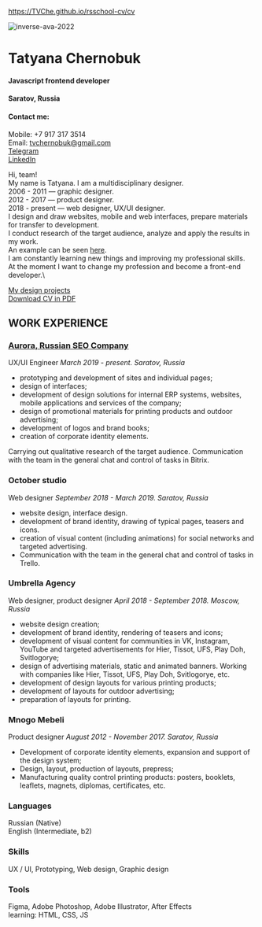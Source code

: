 https://TVChe.github.io/rsschool-cv/cv

![inverse-ava-2022](D:\10_Education\Edu_RSSchool\JS_FE_Stage_0_2022Q4\inverse-ava-2022.png)

# Tatyana Chernobuk
#### Javascript frontend developer

#### Saratov, Russia

#### Сontact me:
Mobile: +7 917 317 3514\
Email: tvchernobuk@gmail.com\
[Telegram](https://t.me/TatyanaChernobuk)\
[LinkedIn](https://www.linkedin.com/in/tatyanachernobuk)

Hi, team!\
My name is Tatyana. I am a multidisciplinary designer.\
2006 - 2011 — graphic designer.\
2012 - 2017 — product designer.\
2018 - present — web designer, UX/UI designer.\
I design and draw websites, mobile and web interfaces, prepare materials for transfer to development.\
I conduct research of the target audience, analyze and apply the results in my work.\
An example can be seen [here](https://immediate-scarecrow-92f.notion.site/Questionnaires-0a61d5bc1e6a40b68a491639ab333287).\
I am constantly learning new things and improving my professional skills.\
At the moment I want to change my profession and become a front-end developer.\

[My design projects](https://www.behance.net/tvchernobuk)\
[Download CV in PDF](https://drive.google.com/file/d/1gWHJjbiCgtkBLa0INsjRkn1gVjb8Y841/view?usp=share_link)

## WORK EXPERIENCE
### [Aurora, Russian SEO Company](https://www.seo-russia.com/)
UX/UI Engineer
*March 2019 - present. Saratov, Russia*

- prototyping and development of sites and individual pages;
- design of interfaces;
- development of design solutions for internal ERP systems, websites,
mobile applications and services of the company;
- design of promotional materials for printing products and outdoor advertising;
- development of logos and brand books;
- creation of corporate identity elements.

Carrying out qualitative research of the target audience.
Communication with the team in the general chat and control of tasks in Bitrix.

### October studio
Web designer
*September 2018 - March 2019. Saratov, Russia*

- website design, interface design.
- development of brand identity, drawing of typical pages, teasers and icons.
- creation of visual content (including animations) for social networks
and targeted advertising.
- Communication with the team in the general chat and control of tasks in Trello.

### Umbrella Agency
Web designer, product designer
*April 2018 - September 2018. Moscow, Russia*

- website design creation;
- development of brand identity, rendering of teasers and icons;
- development of visual content for communities in VK, Instagram, YouTube
and targeted advertisements for Hier, Tissot, UFS, Play Doh, Svitlogorye;
- design of advertising materials, static and animated banners.
Working with companies like Hier, Tissot, UFS, Play Doh, Svitlogorye, etc.
- development of design layouts for various printing products;
- development of layouts for outdoor advertising;
- preparation of layouts for printing.

### Mnogo Mebeli
Product designer
*August 2012 - November 2017. Saratov, Russia*

- Development of corporate identity elements, expansion and support of the design system;
- Design, layout, production of layouts, prepress;
- Manufacturing quality control printing products: posters, booklets, leaflets, magnets, diplomas, certificates, etc.

### Languages
Russian  (Native)\
English  (Intermediate, b2)

### Skills
UX / UI, Prototyping, Web design, Graphic design

### Tools
Figma, Adobe Photoshop, Adobe Illustrator, After Effects\
learning: HTML, CSS, JS